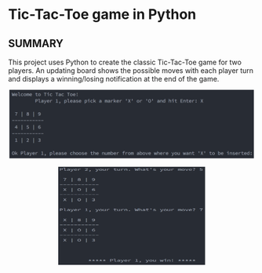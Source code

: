 # Tic-Tac-Toe game in Python

## SUMMARY
This project uses Python to create the classic Tic-Tac-Toe game for two players. An updating board shows the possible moves with each player turn and displays a winning/losing notification at the end of the game.

<p align="center"><img src="images/Starting.png" width="500"></p>
<p align="center"><img src="images/Win.png" width="300" height="200"></p>

